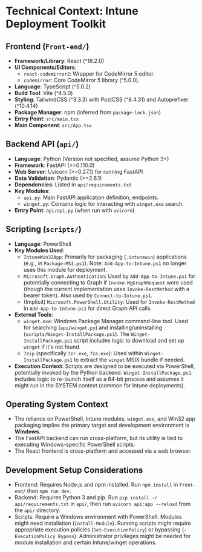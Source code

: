 # Technical Context: Intune Deployment Toolkit

## Frontend (`Front-end/`)
*   **Framework/Library**: React (^18.2.0)
*   **UI Components/Editors**:
    *   `react-codemirror2`: Wrapper for CodeMirror 5 editor.
    *   `codemirror`: Core CodeMirror 5 library (^5.0.0).
*   **Language**: TypeScript (^5.0.2)
*   **Build Tool**: Vite (^4.5.0)
*   **Styling**: TailwindCSS (^3.3.3) with PostCSS (^8.4.31) and Autoprefixer (^10.4.14)
*   **Package Manager**: npm (inferred from `package-lock.json`)
*   **Entry Point**: `src/main.tsx`
*   **Main Component**: `src/App.tsx`

## Backend API (`api/`)
*   **Language**: Python (Version not specified, assume Python 3+)
*   **Framework**: FastAPI (>=0.110.0)
*   **Web Server**: Uvicorn (>=0.27.1) for running FastAPI
*   **Data Validation**: Pydantic (>=2.6.1)
*   **Dependencies**: Listed in `api/requirements.txt`
*   **Key Modules**:
    *   `api.py`: Main FastAPI application definition, endpoints.
    *   `winget.py`: Contains logic for interacting with `winget.exe` search.
*   **Entry Point**: `api/api.py` (when run with `uvicorn`)

## Scripting (`scripts/`)
*   **Language**: PowerShell
*   **Key Modules Used**:
    *   `IntuneWin32App`: Primarily for packaging (`.intunewin`) applications (e.g., in `Package-MSI.ps1`). Note: `Add-App-to-Intune.ps1` no longer uses this module for deployment.
    *   `Microsoft.Graph.Authentication`: Used by `Add-App-to-Intune.ps1` for potentially connecting to Graph if `Invoke-MgGraphRequest` were used (though the current implementation uses `Invoke-RestMethod` with a bearer token). Also used by `Connect-to-Intune.ps1`.
    *   (Implicit) `Microsoft.PowerShell.Utility`: Used for `Invoke-RestMethod` in `Add-App-to-Intune.ps1` for direct Graph API calls.
*   **External Tools**:
    *   `winget.exe`: Windows Package Manager command-line tool. Used for searching (`api/winget.py`) and installing/uninstalling (`scripts/Winget-InstallPackage.ps1`). The `Winget-InstallPackage.ps1` script includes logic to download and set up `winget` if it's not found.
    *   `7zip` (specifically `7zr.exe`, `7za.exe`): Used within `Winget-InstallPackage.ps1` to extract the `winget` MSIX bundle if needed.
*   **Execution Context**: Scripts are designed to be executed via PowerShell, potentially invoked by the Python backend. `Winget-InstallPackage.ps1` includes logic to re-launch itself as a 64-bit process and assumes it might run in the SYSTEM context (common for Intune deployments).

## Operating System Context
*   The reliance on PowerShell, Intune modules, `winget.exe`, and Win32 app packaging implies the primary target and development environment is **Windows**.
*   The FastAPI backend can run cross-platform, but its utility is tied to executing Windows-specific PowerShell scripts.
*   The React frontend is cross-platform and accessed via a web browser.

## Development Setup Considerations
*   Frontend: Requires Node.js and npm installed. Run `npm install` in `Front-end/` then `npm run dev`.
*   Backend: Requires Python 3 and pip. Run `pip install -r api/requirements.txt` in `api/`, then run `uvicorn api:app --reload` from the `api/` directory.
*   Scripts: Require a Windows environment with PowerShell. Modules might need installation (`Install-Module`). Running scripts might require appropriate execution policies (`Set-ExecutionPolicy`) or bypassing (`-ExecutionPolicy Bypass`). Administrator privileges might be needed for module installation and certain Intune/winget operations.

